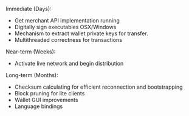 Immediate (Days):
* Get merchant API implementation running
* Digitally sign executables OSX/Windows
* Mechanism to extract wallet private keys for transfer.
* Multithreaded correctness for transactions

Near-term (Weeks):
* Activate live network and begin distribution

Long-term (Months):
* Checksum calculating for efficient reconnection and bootstrapping
* Block pruning for lite clients
* Wallet GUI improvements
* Language bindings